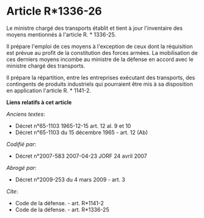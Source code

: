 # Article R*1336-26

Le ministre chargé des transports établit et tient à jour l'inventaire des moyens mentionnés à l'article R. * 1336-25. 

Il prépare l'emploi de ces moyens à l'exception de ceux dont la réquisition est prévue au profit de la constitution des
forces armées. La mobilisation de ces derniers moyens incombe au ministre de la défense en accord avec le ministre chargé des
transports. 

Il prépare la répartition, entre les entreprises exécutant des transports, des contingents de produits industriels qui
pourraient être mis à sa disposition en application l'article R. * 1141-2.

**Liens relatifs à cet article**

_Anciens textes_:

  - Décret n°65-1103 1965-12-15 art. 12 al. 9 et 10
  - Décret n°65-1103 du 15 décembre 1965 - art. 12 (Ab)

_Codifié par_:

  - Décret n°2007-583 2007-04-23 JORF 24 avril 2007

_Abrogé par_:

  - Décret n°2009-253 du 4 mars 2009 - art. 3

_Cite_:

  - Code de la défense. - art. R*1141-2
  - Code de la défense. - art. R*1336-25
